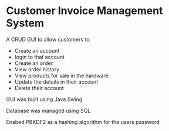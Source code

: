 # Customer Invoice Management System

A CRUD GUI to allow customers to:

* Create an account
* login to that account
* Create an order
* View order history
* View products for sale in the hardware
* Update the details in their account
* Delete their account

GUI was built using Java.Swing

Database was managed using SQL

Enabed PBKDF2 as a hashing algorithm for the users password
